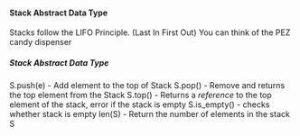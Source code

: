 #### Stack Abstract Data Type
Stacks follow the LIFO Principle. (Last In First Out)
You can think of the PEZ candy dispenser

##### Stack Abstract Data Type
S.push(e) - Add element to the top of Stack
S.pop() - Remove and returns the top element from the Stack
S.top() - Returns a *reference* to the top element of the stack, error if the stack is empty
S.is_empty() - checks whether stack is empty
len(S) - Return the number of elements in the stack S


